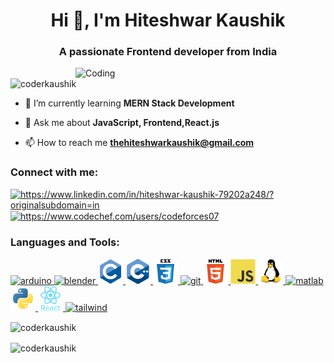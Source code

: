 <h1 align="center">Hi 👋, I'm Hiteshwar Kaushik</h1>
<h3 align="center">A passionate Frontend developer from India</h3>
<img align = "right" alt = "Coding" width = "400" src = "[https://i.gifer.com/XVZN.gif](https://www.google.com/imgres?imgurl=https%3A%2F%2Fwww.simontechway.com%2Fwp-content%2Fuploads%2F2020%2F04%2Fdev-gif.gif&tbnid=NdvHDGPYk-oD5M&vet=12ahUKEwiGoszL8MyBAxUAbGwGHSecCYoQMygregUIARD5AQ..i&imgrefurl=https%3A%2F%2Fwww.simontechway.com%2Fsoftware-development-services%2F&docid=xGAZfrxaki_yaM&w=675&h=557&q=dev%20gif&ved=2ahUKEwiGoszL8MyBAxUAbGwGHSecCYoQMygregUIARD5AQ)">

<p align="left"> <img src="https://komarev.com/ghpvc/?username=coderkaushik&label=Profile%20views&color=0e75b6&style=flat" alt="coderkaushik" /> </p>

- 🌱 I’m currently learning **MERN Stack Development**

- 💬 Ask me about **JavaScript, Frontend,React.js**

- 📫 How to reach me **thehiteshwarkaushik@gmail.com**

<h3 align="left">Connect with me:</h3>
<p align="left">
<a href="https://linkedin.com/in/https://www.linkedin.com/in/hiteshwar-kaushik-79202a248/?originalsubdomain=in" target="blank"><img align="center" src="https://raw.githubusercontent.com/rahuldkjain/github-profile-readme-generator/master/src/images/icons/Social/linked-in-alt.svg" alt="https://www.linkedin.com/in/hiteshwar-kaushik-79202a248/?originalsubdomain=in" height="30" width="40" /></a>
<a href="https://www.codechef.com/users/https://www.codechef.com/users/codeforces07" target="blank"><img align="center" src="https://cdn.jsdelivr.net/npm/simple-icons@3.1.0/icons/codechef.svg" alt="https://www.codechef.com/users/codeforces07" height="30" width="40" /></a>
</p>

<h3 align="left">Languages and Tools:</h3>
<p align="left"> <a href="https://www.arduino.cc/" target="_blank" rel="noreferrer"> <img src="https://cdn.worldvectorlogo.com/logos/arduino-1.svg" alt="arduino" width="40" height="40"/> </a> <a href="https://www.blender.org/" target="_blank" rel="noreferrer"> <img src="https://download.blender.org/branding/community/blender_community_badge_white.svg" alt="blender" width="40" height="40"/> </a> <a href="https://www.cprogramming.com/" target="_blank" rel="noreferrer"> <img src="https://raw.githubusercontent.com/devicons/devicon/master/icons/c/c-original.svg" alt="c" width="40" height="40"/> </a> <a href="https://www.w3schools.com/cpp/" target="_blank" rel="noreferrer"> <img src="https://raw.githubusercontent.com/devicons/devicon/master/icons/cplusplus/cplusplus-original.svg" alt="cplusplus" width="40" height="40"/> </a> <a href="https://www.w3schools.com/css/" target="_blank" rel="noreferrer"> <img src="https://raw.githubusercontent.com/devicons/devicon/master/icons/css3/css3-original-wordmark.svg" alt="css3" width="40" height="40"/> </a> <a href="https://git-scm.com/" target="_blank" rel="noreferrer"> <img src="https://www.vectorlogo.zone/logos/git-scm/git-scm-icon.svg" alt="git" width="40" height="40"/> </a> <a href="https://www.w3.org/html/" target="_blank" rel="noreferrer"> <img src="https://raw.githubusercontent.com/devicons/devicon/master/icons/html5/html5-original-wordmark.svg" alt="html5" width="40" height="40"/> </a> <a href="https://developer.mozilla.org/en-US/docs/Web/JavaScript" target="_blank" rel="noreferrer"> <img src="https://raw.githubusercontent.com/devicons/devicon/master/icons/javascript/javascript-original.svg" alt="javascript" width="40" height="40"/> </a> <a href="https://www.linux.org/" target="_blank" rel="noreferrer"> <img src="https://raw.githubusercontent.com/devicons/devicon/master/icons/linux/linux-original.svg" alt="linux" width="40" height="40"/> </a> <a href="https://www.mathworks.com/" target="_blank" rel="noreferrer"> <img src="https://upload.wikimedia.org/wikipedia/commons/2/21/Matlab_Logo.png" alt="matlab" width="40" height="40"/> </a> <a href="https://www.python.org" target="_blank" rel="noreferrer"> <img src="https://raw.githubusercontent.com/devicons/devicon/master/icons/python/python-original.svg" alt="python" width="40" height="40"/> </a> <a href="https://reactjs.org/" target="_blank" rel="noreferrer"> <img src="https://raw.githubusercontent.com/devicons/devicon/master/icons/react/react-original-wordmark.svg" alt="react" width="40" height="40"/> </a> <a href="https://tailwindcss.com/" target="_blank" rel="noreferrer"> <img src="https://www.vectorlogo.zone/logos/tailwindcss/tailwindcss-icon.svg" alt="tailwind" width="40" height="40"/> </a> </p>

<p><img align="center" src="https://github-readme-stats.vercel.app/api/top-langs?username=coderkaushik&show_icons=true&locale=en&layout=compact" alt="coderkaushik" /></p>

<p><img align="center" src="https://github-readme-streak-stats.herokuapp.com/?user=coderkaushik&" alt="coderkaushik" /></p>
